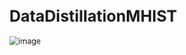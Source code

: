 # DataDistillationMHIST

![image](https://github.com/EricFeng20001120/DataDistillationMHIST/assets/55144601/7ce9628c-ee3c-4167-a375-d3f5cc7c542b)
